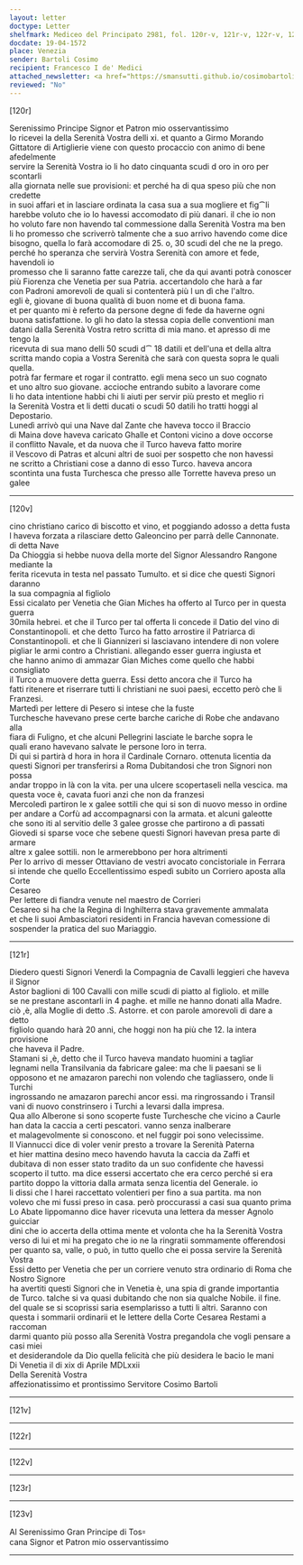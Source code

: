 ```yaml
---
layout: letter
doctype: Letter
shelfmark: Mediceo del Principato 2981, fol. 120r-v, 121r-v, 122r-v, 123r-v
docdate: 19-04-1572
place: Venezia
sender: Bartoli Cosimo
recipient: Francesco I de' Medici
attached_newsletter: <a href="https://smansutti.github.io/cosimobartoli/texts/3081_064/">3081_064</a>
reviewed: "No"
---
```


[120r]  
  
  
Serenissimo Principe Signor et Patron mio osservantissimo  
Io ricevei la della Serenità Vostra delli xi. et quanto a Girmo Morando  
Gittatore di Artiglierie viene con questo procaccio con animo di bene afedelmente  
servire la Serenità Vostra io li ho dato cinquanta scudi d oro in oro per scontarli  
alla giornata nelle sue provisioni: et perché ha di qua speso più che non credette  
in suoi affari et in lasciare ordinata la casa sua a sua mogliere et fig⁀li  
harebbe voluto che io lo havessi accomodato di più danari. il che io non  
ho voluto fare non havendo tal commessione dalla Serenità Vostra ma ben  
li ho promesso che scriverrò talmente che a suo arrivo havendo come dice  
bisogno, quella lo farà accomodare di 25. o, 30 scudi del che ne la prego.  
perché ho speranza che servirà Vostra Serenità con amore et fede, havendoli io  
promesso che li saranno fatte carezze tali, che da qui avanti potrà conoscer  
più Fiorenza che Venetia per sua Patria. accertandolo che harà a far  
con Padroni amorevoli de quali si contenterà più l un dì che l'altro.  
egli è, giovane di buona qualità di buon nome et di buona fama.  
et per quanto mi è referto da persone degne di fede da haverne ogni  
buona satisfattione. Io gli ho dato la stessa copia delle conventioni man  
datani dalla Serenità Vostra retro scritta di mia mano. et apresso di me tengo la  
ricevuta di sua mano delli 50 scudi d⁀ 18 datili et dell'una et della altra  
scritta mando copia a Vostra Serenità che sarà con questa sopra le quali quella.  
potrà far fermare et rogar il contratto. egli mena seco un suo cognato  
et uno altro suo giovane. accioche entrando subito a lavorare come  
li ho data intentione habbi chi li aiuti per servir più presto et meglio ri  
la Serenità Vostra et li detti ducati o scudi 50 datili ho tratti hoggi al Depostario.  
Lunedì arrivò qui una Nave dal Zante che haveva tocco il Braccio  
di Maina dove haveva caricato Ghalle et Contoni vicino a dove occorse  
il conflitto Navale, et da nuova che il Turco haveva fatto morire  
il Vescovo di Patras et alcuni altri de suoi per sospetto che non havessi  
ne scritto a Christiani cose a danno di esso Turco. haveva ancora  
scontinta una fusta Turchesca che presso alle Torrette haveva preso un galee  
  
---  

[120v]  
  
  
cino christiano carico di biscotto et vino, et poggiando adosso a detta fusta  
l haveva forzata a rilasciare detto Galeoncino per parrà delle Cannonate.  
di detta Nave  
Da Chioggia si hebbe nuova della morte del Signor Alessandro Rangone mediante la  
ferita ricevuta in testa nel passato Tumulto. et si dice che questi Signori daranno  
la sua compagnia al figliolo  
Essi cicalato per Venetia che Gian Miches ha offerto al Turco per in questa guerra  
30mila hebrei. et che il Turco per tal offerta li concede il Datio del vino di  
Constantinopoli. et che detto Turco ha fatto arrostire il Patriarca di  
Constantinopoli. et che li Giannizeri si lasciavano intendere di non volere  
pigliar le armi contro a Christiani. allegando esser guerra ingiusta et  
che hanno animo di ammazar Gian Miches come quello che habbi consigliato  
il Turco a muovere detta guerra. Essi detto ancora che il Turco ha  
fatti ritenere et riserrare tutti li christiani ne suoi paesi, eccetto però che li  
Franzesi.  
Martedì per lettere di Pesero si intese che la fuste  
Turchesche havevano prese certe barche cariche di Robe che andavano alla  
fiara di Fuligno, et che alcuni Pellegrini lasciate le barche sopra le  
quali erano havevano salvate le persone loro in terra.  
Di qui si partirà d hora in hora il Cardinale Cornaro. ottenuta licentia da  
questi Signori per transferirsi a Roma Dubitandosi che tron Signori non possa  
andar troppo in là con la vita. per una ulcere scopertaseli nella vescica. ma  
questa voce è, cavata fuori anzi che non da franzesi  
Mercoledì partiron le x galee sottili che qui si son di nuovo messo in ordine  
per andare a Corfù ad accompagnarsi con la armata. et alcuni galeotte  
che sono iti al servitio delle 3 galee grosse che partirono a dì passati  
Giovedi si sparse voce che sebene questi Signori havevan presa parte di armare  
altre x galee sottili. non le armerebbono per hora altrimenti  
Per lo arrivo di messer Ottaviano de vestri avocato concistoriale in Ferrara  
si intende che quello Eccellentissimo espedì subito un Corriero aposta alla Corte  
Cesareo  
Per lettere di fiandra venute nel maestro de Corrieri  
Cesareo si ha che la Regina di Inghilterra stava gravemente ammalata  
et che li suoi Ambasciatori residenti in Francia havevan comessione di  
sospender la pratica del suo Mariaggio.  
  
---  

[121r]  
  
  
Diedero questi Signori Venerdì la Compagnia de Cavalli leggieri che haveva il Signor  
Astor baglioni di 100 Cavalli con mille scudi di piatto al figliolo. et mille  
se ne prestane ascontarli in 4 paghe. et mille ne hanno donati alla Madre.  
ciò ,è, alla Moglie di detto .S. Astorre. et con parole amorevoli di dare a detto  
figliolo quando harà 20 anni, che hoggi non ha più che 12. la intera provisione  
che haveva il Padre.  
Stamani si ,è, detto che il Turco haveva mandato huomini a tagliar  
legnami nella Transilvania da fabricare galee: ma che li paesani se li  
opposono et ne amazaron parechi non volendo che tagliassero, onde li Turchi  
ingrossando ne amazaron parechi ancor essi. ma ringrossando i Transil  
vani di nuovo constrinsero i Turchi a levarsi dalla impresa.  
Qua allo Alberone si sono scoperte fuste Turchesche che vicino a Caurle  
han data la caccia a certi pescatori. vanno senza inalberare  
et malagevolmente si conoscono. et nel fuggir poi sono velecissime.  
Il Viannucci dice di voler venir presto a trovare la Serenità Paterna  
et hier mattina desino meco havendo havuta la caccia da Zaffi et  
dubitava di non esser stato tradito da un suo confidente che havessi  
scoperto il tutto. ma dice essersi accertato che era cerco perché si era  
partito doppo la vittoria dalla armata senza licentia del Generale. io  
li dissi che l harei raccettato volentieri per fino a sua partita. ma non  
volevo che mi fussi preso in casa. però proccurassi a casi sua quanto prima  
Lo Abate lippomanno dice haver ricevuta una lettera da messer Agnolo guicciar  
dini che io accerta della ottima mente et volonta che ha la Serenità Vostra  
verso di lui et mi ha pregato che io ne la ringratii sommamente offerendosi  
per quanto sa, valle, o può, in tutto quello che ei possa servire la Serenità Vostra  
Essi detto per Venetia che per un corriere venuto stra ordinario di Roma che Nostro Signore  
ha avertiti questi Signori che in Venetia è, una spia di grande importantia  
de Turco. talche si va quasi dubitando che non sia qualche Nobile. il fine.  
del quale se si scoprissi saria esemplarisso a tutti li altri. Saranno con  
questa i sommarii ordinarii et le lettere della Corte Cesarea Restami a raccoman  
darmi quanto più posso alla Serenità Vostra pregandola che vogli pensare a casi miei  
et desiderandole da Dio quella felicità che più desidera le bacio le mani  
Di Venetia il di xix di Aprile MDLxxii  
Della Serenità Vostra  
affezionatissimo et prontissimo Servitore Cosimo Bartoli  
  
---  

[121v]  
  
  
  
---  

[122r]  
  
  
  
---  

[122v]  
  
  
  
---  

[123r]  
  
  
  
---  

[123v]  
  
  
Al Serenissimo Gran Principe di Tos꞊  
cana Signor et Patron mio osservantissimo  
  
---  

